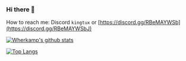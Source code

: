 ### Hi there 👋


How to reach me: Discord `kingtux` or [https://discord.gg/RBeMAYWSb](https://discord.gg/RBeMAYWSbJ)

[![Wherkamp's github stats](https://github-readme-stats.vercel.app/api?username=wyatt-herkamp)](https://github.com/anuraghazra/github-readme-stats)

[![Top Langs](https://github-readme-stats.vercel.app/api/top-langs/?username=wyatt-herkamp)](https://github.com/anuraghazra/github-readme-stats)
